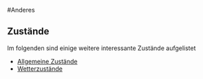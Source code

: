 #Anderes

## Zustände

Im folgenden sind einige weitere interessante Zustände aufgelistet

* [Allgemeine Zustände](./zustaende/zustaende.md)
* [Wetterzustände](./zustaende/wetterzustaende.md)
